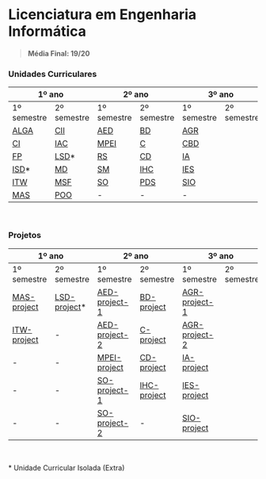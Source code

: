 # Licenciatura em Engenharia Informática

> **Média Final: 19/20**

### Unidades Curriculares

<table><thead>
  <tr>
    <th colspan="2">1º ano</th>
    <th colspan="2">2º ano</th>
    <th colspan="2">3º ano</th>
  </tr></thead>
<tbody>
  <tr>
    <td>1º semestre</td>
    <td>2º semestre</td>
    <td>1º semestre</td>
    <td>2º semestre</td>
    <td>1º semestre</td>
    <td>2º semestre</td>
  </tr>
  <tr>
    <td><a href="https://github.com/pedropintoo/ALGA" target="_blank" rel="noopener noreferrer">ALGA</a></td>
    <td><a href="https://github.com/pedropintoo/CII" target="_blank" rel="noopener noreferrer">CII</a></td>
    <td><a href="https://github.com/pedropintoo/AED" target="_blank" rel="noopener noreferrer">AED</a></td>
    <td><a href="https://github.com/pedropintoo/BD" target="_blank" rel="noopener noreferrer">BD</a></td>
    <td><a href="https://github.com/pedropintoo/AGR" target="_blank" rel="noopener noreferrer">AGR</a></td>
    <td></td>
  </tr>
  <tr>
    <td><a href="https://github.com/pedropintoo/CI" target="_blank" rel="noopener noreferrer">CI</a></td>
    <td><a href="https://github.com/pedropintoo/IAC" target="_blank" rel="noopener noreferrer">IAC</a></td>
    <td><a href="https://github.com/pedropintoo/MPEI" target="_blank" rel="noopener noreferrer">MPEI</a></td>
    <td><a href="https://github.com/pedropintoo/C" target="_blank" rel="noopener noreferrer">C</a></td>
    <td><a href="https://github.com/pedropintoo/CBD" target="_blank" rel="noopener noreferrer">CBD</a></td>
    <td></td>
  </tr>
  <tr>
    <td><a href="https://github.com/pedropintoo/FP" target="_blank" rel="noopener noreferrer">FP</a></td>
    <td><a href="https://github.com/pedropintoo/LSD" target="_blank" rel="noopener noreferrer">LSD</a>*</td>
    <td><a href="https://github.com/pedropintoo/RS" target="_blank" rel="noopener noreferrer">RS</a></td>
    <td><a href="https://github.com/pedropintoo/CD" target="_blank" rel="noopener noreferrer">CD</a></td>
    <td><a href="https://github.com/pedropintoo/IA" target="_blank" rel="noopener noreferrer">IA</a></td>
    <td></td>
  </tr>
  <tr>
    <td><a href="https://github.com/pedropintoo/ISD" target="_blank" rel="noopener noreferrer">ISD</a>*</td>
    <td><a href="https://github.com/pedropintoo/MD" target="_blank" rel="noopener noreferrer">MD</a></td>
    <td><a href="https://github.com/pedropintoo/SM" target="_blank" rel="noopener noreferrer">SM</a></td>
    <td><a href="https://github.com/pedropintoo/IHC" target="_blank" rel="noopener noreferrer">IHC</a></td>
    <td><a href="https://github.com/pedropintoo/IES" target="_blank" rel="noopener noreferrer">IES</a></td>
    <td></td>
  </tr>
  <tr>
    <td><a href="https://github.com/pedropintoo/ITW" target="_blank" rel="noopener noreferrer">ITW</a></td>
    <td><a href="https://github.com/pedropintoo/MSF" target="_blank" rel="noopener noreferrer">MSF</a></td>
    <td><a href="https://github.com/pedropintoo/SO" target="_blank" rel="noopener noreferrer">SO</a></td>
    <td><a href="https://github.com/pedropintoo/PDS" target="_blank" rel="noopener noreferrer">PDS</a></td>
    <td><a href="https://github.com/pedropintoo/SIO" target="_blank" rel="noopener noreferrer">SIO</a></td>
    <td></td>
  </tr>
  <tr>
    <td><a href="https://github.com/pedropintoo/MAS" target="_blank" rel="noopener noreferrer">MAS</a></td>
    <td><a href="https://github.com/pedropintoo/POO" target="_blank" rel="noopener noreferrer">POO</a></td>
    <td>-</td>
    <td>-</td>
    <td>-</td>
    <td></td>
  </tr>
</tbody></table>

<br>

### Projetos

<table><thead>
  <tr>
    <th colspan="2">1º ano</th>
    <th colspan="2">2º ano</th>
    <th colspan="2">3º ano</th>
  </tr></thead>
<tbody>
  <tr>
    <td>1º semestre</td>
    <td>2º semestre</td>
    <td>1º semestre</td>
    <td>2º semestre</td>
    <td>1º semestre</td>
    <td>2º semestre</td>
  </tr>
    <tr>
        <td><a href="https://github.com/pedropintoo/MAS-project" target="_blank" rel="noopener noreferrer">MAS-project</a></td>
        <td><a href="https://github.com/pedropintoo/LSD-project" target="_blank" rel="noopener noreferrer">LSD-project</a>*</td>
        <td><a href="https://github.com/pedropintoo/AED-project-1" target="_blank" rel="noopener noreferrer">AED-project-1</a></td>
        <td><a href="https://github.com/pedropintoo/BD-project" target="_blank" rel="noopener noreferrer">BD-project</a></td>
        <td><a href="https://github.com/pedropintoo/AGR-project-1" target="_blank" rel="noopener noreferrer">AGR-project-1</a></td>
        <td></td>
    </tr>
    <tr>
        <td><a href="https://github.com/pedropintoo/ITW-project" target="_blank" rel="noopener noreferrer">ITW-project</a></td>
        <td>-</td>
        <td><a href="https://github.com/pedropintoo/AED-project-2" target="_blank" rel="noopener noreferrer">AED-project-2</a></td>
        <td><a href="https://github.com/pedropintoo/C-project" target="_blank" rel="noopener noreferrer">C-project</a></td>
        <td><a href="https://github.com/pedropintoo/AGR-project-2" target="_blank" rel="noopener noreferrer">AGR-project-2</a></td>
        <td></td>
    </tr>
    <tr>
        <td>-</td>
        <td>-</td>
        <td><a href="https://github.com/pedropintoo/MPEI-project" target="_blank" rel="noopener noreferrer">MPEI-project</a></td>
        <td><a href="https://github.com/pedropintoo/CD-project" target="_blank" rel="noopener noreferrer">CD-project</a></td>
        <td><a href="https://github.com/pedropintoo/IA-project" target="_blank" rel="noopener noreferrer">IA-project</a></td>
        <td></td>
    </tr>
    <tr>
        <td>-</td>
        <td>-</td>
        <td><a href="https://github.com/pedropintoo/SO-project-1" target="_blank" rel="noopener noreferrer">SO-project-1</a></td>
        <td><a href="https://github.com/pedropintoo/IHC-project" target="_blank" rel="noopener noreferrer">IHC-project</a></td>
        <td><a href="https://github.com/pedropintoo/IES-project" target="_blank" rel="noopener noreferrer">IES-project</a></td>
        <td></td>
    </tr>
    <tr>
        <td>-</td>
        <td>-</td>
        <td><a href="https://github.com/pedropintoo/SO-project-2" target="_blank" rel="noopener noreferrer">SO-project-2</a></td>
        <td>-</td>
        <td><a href="https://github.com/pedropintoo/SIO-project" target="_blank" rel="noopener noreferrer">SIO-project</a></td>
        <td></td>
    </tr>
</table>


<br>

\* Unidade Curricular Isolada (Extra)


